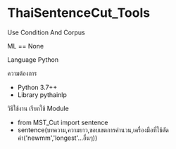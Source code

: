 # ThaiSentenceCut_Tools
Use Condition And Corpus

ML == None

Language Python

ความต้องการ 
- Python 3.7++
- Library pythainlp


วิธีใช้งาน เรียกใช้ Module 
- from MST_Cut import sentence 
- sentence(บทความ,ความยาว,ขอบเขตการคำนวน,เครื่องมือที่ใช้ตัดคำ('newmm','longest'...อื่นๆ))




